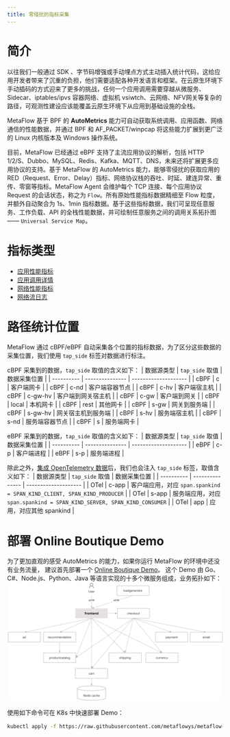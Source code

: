 ```yaml
---
title: 零侵扰的指标采集
---
```


# 简介

以往我们一般通过 SDK 、字节码增强或手动埋点方式主动插入统计代码，这给应用开发者带来了沉重的负担，他们需要适配各种开发语言和框架。在云原生环境下手动插码的方式迎来了更多的挑战，任何一个应用调用需要穿越从微服务、Sidecar、iptables/ipvs 容器网络、虚拟机 vsiwtch、云网络、NFV网关等复杂的路径，可观测性建设应该能覆盖云原生环境下从应用到基础设施的全栈。

MetaFlow 基于 BPF 的 **AutoMetrics** 能力可自动获取系统调用、应用函数、网络通信的性能数据，并通过 BPF 和 AF\_PACKET/winpcap 将这些能力扩展到更广泛的 Linux 内核版本及 Windows 操作系统。

目前，MetaFlow 已经通过 eBPF 支持了主流应用协议的解析，包括 HTTP 1/2/S、Dubbo、MySQL、Redis、Kafka、MQTT、DNS，未来还将扩展更多应用协议的支持。基于 MetaFlow 的 AutoMetrics 能力，能够零侵扰的获取应用的 RED（Request、Error、Delay）指标、网络协议栈的吞吐、时延、建连异常、重传、零窗等指标。MetaFlow Agent 会维护每个 TCP 连接、每个应用协议 Request 的会话状态，称之为 `Flow`。所有原始性能指标数据精细至 Flow 粒度，并额外自动聚合为 1s、1min 指标数据。基于这些指标数据，我们可呈现任意服务、工作负载、API 的全栈性能数据，并可绘制任意服务之间的调用关系拓扑图 —— `Universal Service Map`。

# 指标类型

- [应用性能指标](./application-metrics/)
- [应用调用详情](./request-log/)
- [网络性能指标](./network-metrics/)
- [网络流日志](./flow-log/)

# 路径统计位置

MetaFlow 通过 cBPF/eBPF 自动采集各个位置的指标数据，为了区分这些数据的采集位置，我们使用 `tap_side` 标签对数据进行标注。

cBPF 采集到的数据，`tap_side` 取值的含义如下：
| 数据源类型 | `tap_side` 取值 | 数据采集位置         |
| ---------- | --------------- | -------------------- |
| cBPF       | c               | 客户端网卡           |
| cBPF       | c-nd            | 客户端容器节点       |
| cBPF       | c-hv            | 客户端宿主机         |
| cBPF       | c-gw-hv         | 客户端到网关宿主机   |
| cBPF       | c-gw            | 客户端到网关         |
| cBPF       | local           | 本机网卡             |
| cBPF       | rest            | 其他网卡             |
| cBPF       | s-gw            | 网关到服务端         |
| cBPF       | s-gw-hv         | 网关宿主机到服务端   |
| cBPF       | s-hv            | 服务端宿主机         |
| cBPF       | s-nd            | 服务端容器节点       |
| cBPF       | s               | 服务端网卡           |

eBPF 采集到的数据，`tap_side` 取值的含义如下：
| 数据源类型 | `tap_side` 取值 | 数据采集位置         |
| ---------- | --------------- | -------------------- |
| eBPF       | c-p             | 客户端进程           |
| eBPF       | s-p             | 服务端进程           |

除此之外，[集成 OpenTelemetry 数据](../agent-integration/tracing/opentelemetry/)后，我们也会注入 `tap_side` 标签，取值含义如下：
| 数据源类型 | `tap_side` 取值 | 数据采集位置         |
| ---------- | --------------- | -------------------- |
| OTel       | c-app           | 客户端应用，对应 `span.spankind = SPAN_KIND_CLIENT, SPAN_KIND_PRODUCER` |
| OTel       | s-app           | 服务端应用，对应 `span.spankind = SPAN_KIND_SERVER, SPAN_KIND_CONSUMER` |
| OTel       | app             | 应用，对应其他 spankind |

# 部署 Online Boutique Demo

为了更加直观的感受 AutoMetrics 的能力，如果你运行 MetaFlow 的环境中还没有业务流量，
建议首先部署一个 [Online Boutique Demo](https://github.com/GoogleCloudPlatform/microservices-demo)。
这个 Demo 由 Go、C#、Node.js、Python、Java 等语言实现的十多个微服务组成，业务拓扑如下：
![GCP Online Boutique Architecture](https://github.com/GoogleCloudPlatform/microservices-demo/blob/main/docs/img/architecture-diagram.png)

使用如下命令可在 K8s 中快速部署 Demo：
```bash
kubectl apply -f https://raw.githubusercontent.com/metaflowys/metaflow-demo/main/GoogleCloudPlatform-microservices-demo/kubernetes-manifests.yaml
```
